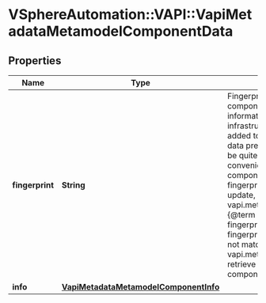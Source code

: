 # VSphereAutomation::VAPI::VapiMetadataMetamodelComponentData

## Properties
Name | Type | Description | Notes
------------ | ------------- | ------------- | -------------
**fingerprint** | **String** | Fingerprint of the metamodel metadata of the component component. &lt;p&gt; Metamodel information could change when there is an infrastructure update and new functionality is added to an existing component. &lt;p&gt; Since the data present in {@link ComponentData#info} could be quite large, {@name #fingerprint} provides a convenient way to check if the data for a particular component is updated. &lt;p&gt; You should store the fingerprint associated with a component. After an update, by invoking the {@link vapi.metadata.metamodel.Component#fingerprint} {@term operation}, you can retrieve the new fingerprint for the component. If the new fingerprint and the previously stored fingerprint do not match, clients can use the {@link vapi.metadata.metamodel.Component#get} to retrieve the new metamodel information for the component. | 
**info** | [**VapiMetadataMetamodelComponentInfo**](VapiMetadataMetamodelComponentInfo.md) |  | 


